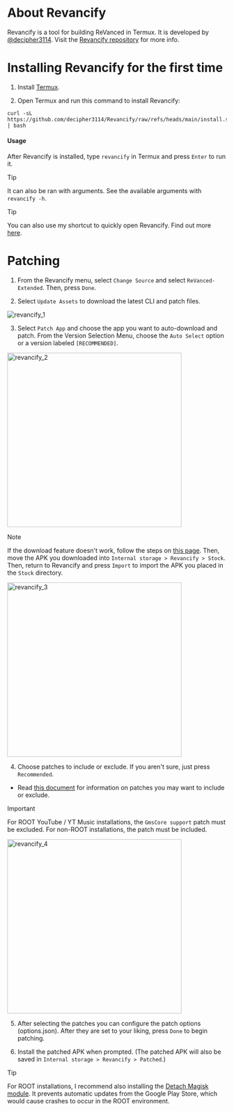 About Revancify
==

Revancify is a tool for building ReVanced in Termux. It is developed by [@decipher3114](https://github.com/decipher3114). Visit the [Revancify repository](https://github.com/decipher3114/Revancify) for more info.


Installing Revancify for the first time
=

1. Install [Termux](https://github.com/termux/termux-app/releases/latest).

2. Open Termux and run this command to install Revancify:

```
curl -sL https://github.com/decipher3114/Revancify/raw/refs/heads/main/install.sh | bash
```


#### Usage
After Revancify is installed, type `revancify` in Termux and press `Enter` to run it.  

> [!TIP]   
> It can also be ran with arguments. See the available arguments with `revancify -h`.  

> [!TIP]
> You can also use my shortcut to quickly open Revancify. Find out more [here](https://github.com/inotia00/RevancifyShortcut?tab=readme-ov-file#shortcut-for-revancify).


Patching
==

1. From the Revancify menu, select `Change Source` and select `ReVanced-Extended`. Then, press `Done`.

2. Select `Update Assets` to download the latest CLI and patch files.

<img src="https://github.com/inotia00/revanced-documentation/blob/main/images/revancify_1.gif" alt="revancify_1"/>


3. Select `Patch App` and choose the app you want to auto-download and patch. From the Version Selection Menu, choose the `Auto Select` option or a version labeled `[RECOMMENDED]`.

<img src="https://github.com/inotia00/revanced-documentation/blob/main/images/revancify_2.png" alt="revancify_2" width="400"/>

> [!NOTE]
> If the download feature doesn't work, follow the steps on [this page](https://github.com/inotia00/revanced-documentation/blob/main/docs/supplying-an-apk.md). Then, move the APK you downloaded into `Internal storage > Revancify > Stock`. Then, return to Revancify and press `Import` to import the APK you placed in the `Stock` directory.
>
> <img src="https://github.com/inotia00/revanced-documentation/blob/main/images/revancify_3.png" alt="revancify_3" width="400"/>

4. Choose patches to include or exclude. If you aren't sure, just press `Recommended`.

- Read [this document](https://github.com/inotia00/revanced-documentation/blob/main/docs/information-about-patches.md) for information on patches you may want to include or exclude.

> [!IMPORTANT]
> For ROOT YouTube / YT Music installations, the `GmsCore support` patch must be excluded. For non-ROOT installations, the patch must be included.
>
> <img src="https://github.com/inotia00/revanced-documentation/blob/main/images/revancify_4.png" alt="revancify_4" width="400"/>

5. After selecting the patches you can configure the patch options (options.json). After they are set to your liking, press `Done` to begin patching.

6. Install the patched APK when prompted. (The patched APK will also be saved in `Internal storage > Revancify > Patched`.)

> [!TIP]
> For ROOT installations, I recommend also installing the [Detach Magisk module](https://forum.xda-developers.com/t/module-detach3-detach-market-links.3447494/). It prevents automatic updates from the Google Play Store, which would cause crashes to occur in the ROOT environment.
